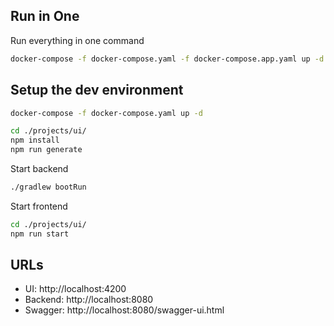 ## Run in One

Run everything in one command
```bash
docker-compose -f docker-compose.yaml -f docker-compose.app.yaml up -d
```

## Setup the dev environment
```bash
docker-compose -f docker-compose.yaml up -d

cd ./projects/ui/
npm install
npm run generate
```

Start backend
```bash
./gradlew bootRun
```

Start frontend
```bash
cd ./projects/ui/
npm run start
```

## URLs
 - UI: http://localhost:4200
 - Backend: http://localhost:8080
 - Swagger: http://localhost:8080/swagger-ui.html